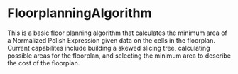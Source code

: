# FloorplanningAlgorithm
This is a basic floor planning algorithm that calculates the minimum area of a Normalized Polish Expression given data on the cells in the floorplan. Current capabilites include building a skewed slicing tree, calculating possible areas for the floorplan, and selecting the minimum area to describe the cost of the floorplan. 
